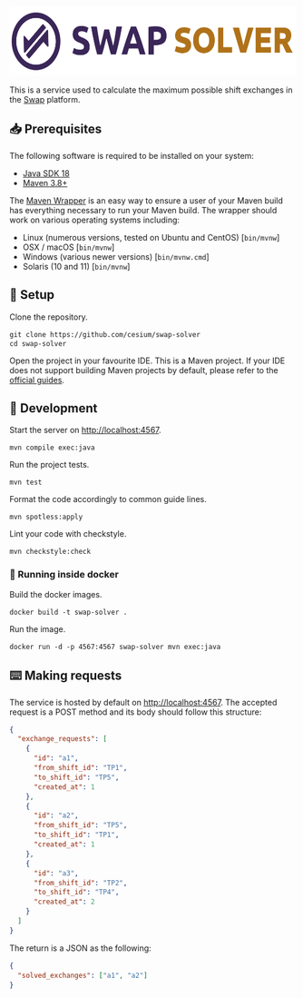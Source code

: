 [swap-github]: https://github.com/Hackathonners/swap
[maven-guides]: https://maven.apache.org/guides/getting-started/
[maven-wrapper]: https://maven.apache.org/wrapper/

<p align="center">
    <img src="src/main/resources/logo.png" height="120">
</p>

This is a service used to calculate the maximum possible shift exchanges in the
[Swap][swap-github] platform.

## 📥 Prerequisites

The following software is required to be installed on your system:

- [Java SDK 18](https://openjdk.java.net/)
- [Maven 3.8+](https://maven.apache.org/maven-features.html)

The [Maven Wrapper][maven-wrapper] is an easy way to ensure a user of your
Maven build has everything necessary to run your Maven build. The wrapper
should work on various operating systems including:

- Linux (numerous versions, tested on Ubuntu and CentOS) [`bin/mvnw`]
- OSX / macOS [`bin/mvnw`]
- Windows (various newer versions) [`bin/mvnw.cmd`]
- Solaris (10 and 11) [`bin/mvnw`]

## 🔧 Setup

Clone the repository.

```
git clone https://github.com/cesium/swap-solver
cd swap-solver
```

Open the project in your favourite IDE. This is a Maven project. If your IDE
does not support building Maven projects by default, please refer to the
[official guides][maven-guides].

## 🔨 Development

Start the server on <http://localhost:4567>.

```
mvn compile exec:java
```

Run the project tests.

```
mvn test
```

Format the code accordingly to common guide lines.

```
mvn spotless:apply
```

Lint your code with checkstyle.

```
mvn checkstyle:check
```

### 🐳 Running inside docker

Build the docker images.

```
docker build -t swap-solver .
```

Run the image.

```
docker run -d -p 4567:4567 swap-solver mvn exec:java
```

## ⌨️ Making requests

The service is hosted by default on <http://localhost:4567>. The accepted
request is a POST method and its body should follow this structure:

```json
{
  "exchange_requests": [
    {
      "id": "a1",
      "from_shift_id": "TP1",
      "to_shift_id": "TP5",
      "created_at": 1
    },
    {
      "id": "a2",
      "from_shift_id": "TP5",
      "to_shift_id": "TP1",
      "created_at": 1
    },
    {
      "id": "a3",
      "from_shift_id": "TP2",
      "to_shift_id": "TP4",
      "created_at": 2
    }
  ]
}
```

The return is a JSON as the following:

```json
{
  "solved_exchanges": ["a1", "a2"]
}
```

